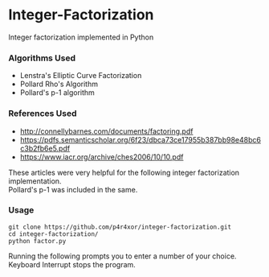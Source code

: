 # Integer-Factorization 
Integer factorization implemented in Python

### Algorithms Used 
  
* Lenstra's Elliptic Curve Factorization   
* Pollard Rho's Algorithm  
* Pollard's p-1 algorithm  

### References Used
* http://connellybarnes.com/documents/factoring.pdf
* https://pdfs.semanticscholar.org/6f23/dbca73ce17955b387bb98e48bc6c3b2fb6e5.pdf
* https://www.iacr.org/archive/ches2006/10/10.pdf  

These articles were very helpful for the following integer factorization implementation.  
Pollard's p-1 was included in the same.  

### Usage
```
git clone https://github.com/p4r4xor/integer-factorization.git  
cd integer-factorization/  
python factor.py  
```
Running the following prompts you to enter a number of your choice.  
Keyboard Interrupt stops the program.

  
